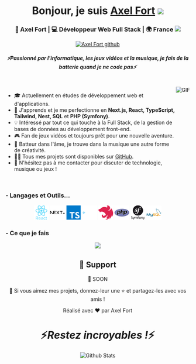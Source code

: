 <div align="center">
   <h1>Bonjour, je suis <a href="https://github.com/Vrizix">Axel Fort</a> <img src="https://media.giphy.com/media/hvRJCLFzcasrR4ia7z/giphy.gif" width="25px"></h1>
</div>

<p align='center'>
</p>

<div align="center">
<h3> 🙎 Axel Fort | 💻 Développeur Web Full Stack | 🌍 France <img src="https://media.giphy.com/media/WUlplcMpOCEmTGBtBW/giphy.gif" width="30"></h3>
</div>

<p align="center">
   <a href="https://visitor-badge.glitch.me/badge?page_id=Vrizix.Vrizix"> <img alt="Axel Fort github" src="https://visitor-badge.glitch.me/badge?page_id=Vrizix.Vrizix"> </a>
</p>

<h5 align="center">
   <i>⚡️Passionné par l'informatique, les jeux vidéos et la musique, je fais de la batterie quand je ne code pas⚡️</i>
</h5>
 
<br />
<img align="right" height="270px" alt="GIF" src="https://media.giphy.com/media/3FjEPbKqEPhPpmC8uY/giphy.gif" />

- 🎓 Actuellement en études de développement web et d'applications.
- 🌱 J'apprends et je me perfectionne en **Next.js, React, TypeScript, Tailwind, Nest, SQL** et **PHP (Symfony)**.
- 💡 Intéressé par tout ce qui touche à la Full Stack, de la gestion de bases de données au développement front-end.
- 🎮 Fan de jeux vidéos et toujours prêt pour une nouvelle aventure.
- 🥁 Batteur dans l'âme, je trouve dans la musique une autre forme de créativité.
- 👨‍💻 Tous mes projets sont disponibles sur [GitHub](https://github.com/Vriziix).
- 💬 N'hésitez pas à me contacter pour discuter de technologie, musique ou jeux !

<br />

### - Langages et Outils...

<p align="center">
  <img src="https://raw.githubusercontent.com/devicons/devicon/master/icons/react/react-original-wordmark.svg" alt="react" width="40" height="40"/>
  <img src="https://raw.githubusercontent.com/devicons/devicon/master/icons/nextjs/nextjs-original-wordmark.svg" alt="nextjs" width="40" height="40"/>
  <img src="https://raw.githubusercontent.com/devicons/devicon/master/icons/typescript/typescript-original.svg" alt="typescript" width="40" height="40"/>
  <img src="https://raw.githubusercontent.com/devicons/devicon/master/icons/tailwindcss/tailwindcss-original-wordmark.svg" alt="tailwind" width="40" height="40"/>
  <img src="https://raw.githubusercontent.com/devicons/devicon/master/icons/nestjs/nestjs-plain.svg" alt="nestjs" width="40" height="40"/>
  <img src="https://raw.githubusercontent.com/devicons/devicon/master/icons/php/php-original.svg" alt="php" width="40" height="40"/>
  <img src="https://raw.githubusercontent.com/devicons/devicon/master/icons/symfony/symfony-original-wordmark.svg" alt="symfony" width="40" height="40"/>
  <img src="https://raw.githubusercontent.com/devicons/devicon/master/icons/mysql/mysql-original-wordmark.svg" alt="mysql" width="40" height="40"/>
</p>

### - Ce que je fais

<p align="center">
   <img src="https://dl.openseauserdata.com/cache/originImage/files/527a9783c28c70962773a73db797ea4d.gif" />
</p>

<h2 align="center">🤝 Support</h2>

<p align="center">🎀  SOON  </p>

<p align="center">💙 Si vous aimez mes projets, donnez-leur une ⭐ et partagez-les avec vos amis !</p>
<p align="center">Réalisé avec ❤️ par Axel Fort</p>

<h1 align='center'>⚡️<i>Restez incroyables !</i>⚡️</h1>

<p align="center">
        <img src="https://raw.githubusercontent.com/mayhemantt/mayhemantt/Update/svg/Bottom.svg" alt="Github Stats" />
</p>

